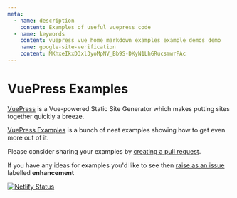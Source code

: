 ```yaml
---
meta:
  - name: description
    content: Examples of useful vuepress code
  - name: keywords
    content: vuepress vue home markdown examples example demos demo
    name: google-site-verification
    content: MKhxeIkxD3xl3yoMpNV_Bb9S-DKyN1LhGRucsmwrPAc
---
```


# VuePress Examples

[VuePress](https://vuepress.vuejs.org) is a Vue-powered Static Site Generator which makes putting sites together quickly a breeze.

[VuePress Examples](https://vuepress-examples.netlify.com/) is a bunch of neat examples showing how to get even more out of it.

Please consider sharing your examples by [creating a pull request](https://github.com/colwilson/vuepress-examples/pulls).

If you have any ideas for examples you'd like to see then [raise as an issue](https://github.com/colwilson/vuepress-examples/issues/new) labelled **enhancement**

[![Netlify Status](https://api.netlify.com/api/v1/badges/0fc07b48-2a0d-4862-a3f0-585bb9bc77d1/deploy-status)](https://app.netlify.com/sites/vuepress-examples/deploys)


<VuePressVersioning/>